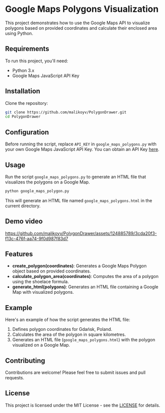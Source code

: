 # Google Maps Polygons Visualization
This project demonstrates how to use the Google Maps API to visualize polygons based on provided coordinates and calculate their enclosed area using Python.

## Requirements

To run this project, you'll need:

- Python 3.x
- Google Maps JavaScript API Key

## Installation

Clone the repository:
   ```bash
   git clone https://github.com/malikoyv/PolygonDrawer.git
   cd PolygonDrawer
   ```

## Configuration

Before running the script, replace `API_KEY` in `google_maps_polygons.py` with your own Google Maps JavaScript API Key. You can obtain an API Key [here](https://developers.google.com/maps/documentation/javascript/get-api-key).

## Usage

Run the script `google_maps_polygons.py` to generate an HTML file that visualizes the polygons on a Google Map.

```bash
python google_maps_polygon.py
```

This will generate an HTML file named `google_maps_polygons.html` in the current directory.

## Demo video
https://github.com/malikoyv/PolygonDrawer/assets/124885789/3cda20f3-f13c-476f-aa74-9f0d987f83d7
## Features

- **create_polygon(coordinates)**: Generates a Google Maps Polygon object based on provided coordinates.
- **calculate_polygon_area(coordinates)**: Computes the area of a polygon using the shoelace formula.
- **generate_html(polygons)**: Generates an HTML file containing a Google Map with visualized polygons.

## Example

Here's an example of how the script generates the HTML file:

1. Defines polygon coordinates for Gdańsk, Poland.
2. Calculates the area of the polygon in square kilometres.
3. Generates an HTML file (`google_maps_polygons.html`) with the polygon visualized on a Google Map.

## Contributing

Contributions are welcome! Please feel free to submit issues and pull requests.

## License

This project is licensed under the MIT License - see the [LICENSE](https://github.com/malikoyv/PolygonDrawer/blob/main/LICENSE) for details.
